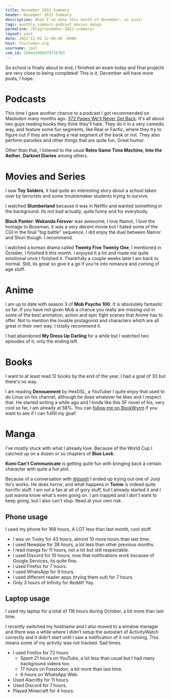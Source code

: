 ```yaml
---
title: November 2022 Summary
header: November 2022 Summary
description: What I've done this month of November, as usual
tags: monthly summary podcast movies manga
permalink: /blog/november-2022-summary/
layout: post
date: 2022-12-01 12:00:40 -0500
host: fosstodon.org
username: joel
com_id: 109441008679736783
---
```


So school is finally about to end, I finished an exam today and final projects are very close to being completed! This is it, December will have more posts, I hope.

# Podcasts

This time I gave another chance to a podcast I got recommended on Mastodon many months ago. [372 Pages We'll Never Get Back](http://372pages.com/). It's all about two guys reading books they think they'll hate. They do it in a very comedic way, and feature some fun segments, like Real or Fanfic, where they try to figure out if they are reading a real segment of the book or not. They also perform parodies and other things that are quite fun. Great humor.

Other than that, I listened to the usual **Retro Game Time Machine**, **Into the Aether**, **Darknet Diaries** among others.

# Movies and Series

I saw **Toy Solders**, it had quite an interesting story about a school taken over by terrorists and some troublemaker students trying to survive. 

I watched **Slumberland** because it was in Netflix and wanted something in the background. Its not bad actually, quite funny and for everybody.

**Black Panter: Wakanda Foreve**r was awesome, I love Namor, I love the homage to Boseman, it was a very decent movie but I hated some of the CGI in the final "big battle" sequence. I did enjoy the duel between Namor and Shuri though. I recommend.

I watched a korean drama called **Twenty Five Twenty One**, I mentioned in October, I finished it this month. I enjoyed it a lot and made me quite emotional once I finished it. Thankfully a couple weeks later I am back to normal. Still, its great so give it a go if you're into romance and coming of age stuff.

# Anime

I am up to date with season 3 of __Mob Psycho 100__. It is absolutely fantastic so far. If you have not given Mob a chance you really are missing out in some of the best animation, action and epic fight scenes that Anime has to offer. Not to mention the lovable protagonist and characters which are all great in their own way. I totally recommend it.

I had abandoned __My Dress Up Darling__ for a while but I watched two episodes of it, only the ending left.

# Books

I want to at least read 12 books by the end of the year, I had a goal of 30 but there's no way.

I am reading __Denouement__ by HexDSL, a YouTuber I quite enjoy that used to do Linux on his channel, although he does whatever he likes and I respect that. He started writing a while ago and I kinda like this SF novel of his, very cool so far, I am already at 58%. You can [follow me on BookWyrm](https://bookrastinating.com/@joel) if you want to see if I can fulfill my goal!

# Manga

I've mostly stuck with what I already love. Because of the World Cup I catched up on a dozen or so chapters of __Blue Lock__.

__Komi Can't Communicate__ is getting quite fun with bringing back a certain character with quite a fun plot.

Because of a conversation with [@jppelt](https://fosstodon.org@jppelt) I ended up trying out one of Junji Ito's works. He does horror, and what happens in __Tomie__ is indeed quite horrific stuff. I am not a fan at all of gory stuff, but I already started it and I just wanna know what's even going on. I am trapped and I don't want to keep going, but I also can't stop. Read at your own risk.


## Phone usage

I used my phone for 168 hours, A LOT less than last month, cool stuff.

- I was on Tusky for 43 hours, almost 10 more hours than last time.
- I used Newpipe for 38 hours, a lot less than other previous months.
- I read manga for 11 hours, not a lot but still respectable.
- I used Discord for 10 hours, now that notifications work because of Google Services, its quite fine.
- I used Firefox for 7 hours.
- I used WhatsApp for 9 hours.
- I used different reader apps (trying them out) for 7 hours.
- Only 3 hours of Infinity for Reddit! Yay.


## Laptop usage

I used my laptop for a total of 118 hours during October, a bit more than last time.

I recently switched my hostname and I also moved to a window manager and there was a while where I didn't setup the autostart of ActivityWatch correctly and it didn't start until I saw a notification of it not running. This means some of my activity was not tracked. Sad times.

- I used Firefox for 72 hours
  - Spent 21 hours on YouTube, a lot less than usual but I had many background videos too.
  - 17 hours on Fosstodon, a bit more than last time.
  - 6 hours on WhatsApp Web.
- Used Alacritty for 11 hours.
- Used Discord for 7 hours.
- Played Minecraft for 4 hours.
